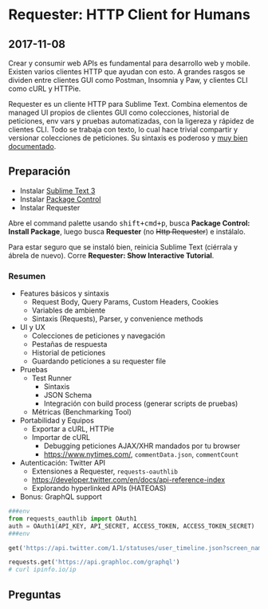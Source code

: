 # Requester: HTTP Client for Humans
## 2017-11-08

Crear y consumir web APIs es fundamental para desarrollo web y mobile. Existen varios clientes HTTP que ayudan con esto. A grandes rasgos se dividen entre clientes GUI como Postman, Insomnia y Paw, y clientes CLI como cURL y HTTPie.

Requester es un cliente HTTP para Sublime Text. Combina elementos de managed UI propios de clientes GUI como colecciones, historial de peticiones, env vars y pruebas automatizadas, con la ligereza y rápidez de clientes CLI. Todo se trabaja con texto, lo cual hace trivial compartir y versionar colecciones de peticiones. Su sintaxis es poderoso y [muy bien documentado](http://docs.python-requests.org/en/master/).


## Preparación
- Instalar [Sublime Text 3](https://www.sublimetext.com/)
- Instalar [Package Control](https://packagecontrol.io/installation)
- Instalar Requester

Abre el command palette usando <kbd>shift+cmd+p</kbd>, busca __Package Control: Install Package__, luego busca __Requester__ (no ~~Http Requester~~) e instálalo.

Para estar seguro que se instaló bien, reinicia Sublime Text (ciérrala y ábrela de nuevo). Corre __Requester: Show Interactive Tutorial__.


### Resumen
- Features básicos y sintaxis
  + Request Body, Query Params, Custom Headers, Cookies
  + Variables de ambiente
  + Sintaxis (Requests), Parser, y convenience methods
- UI y UX
  + Colecciones de peticiones y navegación
  + Pestañas de respuesta
  + Historial de peticiones
  + Guardando peticiones a su requester file
- Pruebas
  + Test Runner
    + Sintaxis
    + JSON Schema
    + Integración con build process (generar scripts de pruebas)
  + Métricas (Benchmarking Tool)
- Portabilidad y Equipos
  + Exportar a cURL, HTTPie
  + Importar de cURL
    * Debugging peticiones AJAX/XHR mandados por tu browser
    * <https://www.nytimes.com/>, `commentData.json`, `commentCount`
- Autenticación: Twitter API
  + Extensiones a Requester, `requests-oauthlib`
  + <https://developer.twitter.com/en/docs/api-reference-index>
  + Explorando hyperlinked APIs (HATEOAS)
- Bonus: GraphQL support

~~~py
###env
from requests_oauthlib import OAuth1
auth = OAuth1(API_KEY, API_SECRET, ACCESS_TOKEN, ACCESS_TOKEN_SECRET)
###env

get('https://api.twitter.com/1.1/statuses/user_timeline.json?screen_name=stackoverflow&count=1000', auth=auth)
~~~

~~~py
requests.get('https://api.graphloc.com/graphql')
# curl ipinfo.io/ip
~~~


## Preguntas
